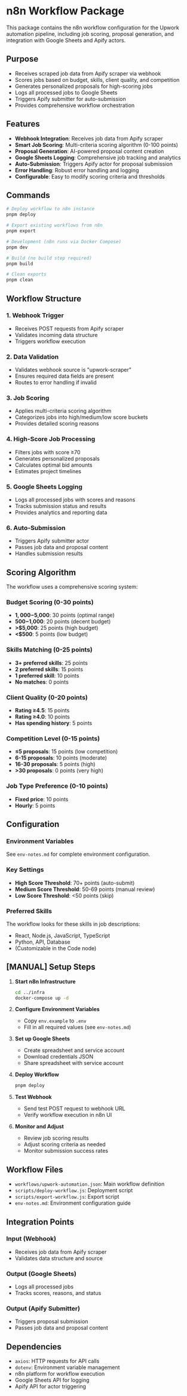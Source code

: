 # n8n Workflow Package

This package contains the n8n workflow configuration for the Upwork automation pipeline, including job scoring, proposal generation, and integration with Google Sheets and Apify actors.

## Purpose

- Receives scraped job data from Apify scraper via webhook
- Scores jobs based on budget, skills, client quality, and competition
- Generates personalized proposals for high-scoring jobs
- Logs all processed jobs to Google Sheets
- Triggers Apify submitter for auto-submission
- Provides comprehensive workflow orchestration

## Features

- **Webhook Integration**: Receives job data from Apify scraper
- **Smart Job Scoring**: Multi-criteria scoring algorithm (0-100 points)
- **Proposal Generation**: AI-powered proposal content creation
- **Google Sheets Logging**: Comprehensive job tracking and analytics
- **Auto-Submission**: Triggers Apify actor for proposal submission
- **Error Handling**: Robust error handling and logging
- **Configurable**: Easy to modify scoring criteria and thresholds

## Commands

```bash
# Deploy workflow to n8n instance
pnpm deploy

# Export existing workflows from n8n
pnpm export

# Development (n8n runs via Docker Compose)
pnpm dev

# Build (no build step required)
pnpm build

# Clean exports
pnpm clean
```

## Workflow Structure

### 1. Webhook Trigger
- Receives POST requests from Apify scraper
- Validates incoming data structure
- Triggers workflow execution

### 2. Data Validation
- Validates webhook source is "upwork-scraper"
- Ensures required data fields are present
- Routes to error handling if invalid

### 3. Job Scoring
- Applies multi-criteria scoring algorithm
- Categorizes jobs into high/medium/low score buckets
- Provides detailed scoring reasons

### 4. High-Score Job Processing
- Filters jobs with score ≥70
- Generates personalized proposals
- Calculates optimal bid amounts
- Estimates project timelines

### 5. Google Sheets Logging
- Logs all processed jobs with scores and reasons
- Tracks submission status and results
- Provides analytics and reporting data

### 6. Auto-Submission
- Triggers Apify submitter actor
- Passes job data and proposal content
- Handles submission results

## Scoring Algorithm

The workflow uses a comprehensive scoring system:

### Budget Scoring (0-30 points)
- **$1,000-$5,000**: 30 points (optimal range)
- **$500-$1,000**: 20 points (decent budget)
- **>$5,000**: 25 points (high budget)
- **<$500**: 5 points (low budget)

### Skills Matching (0-25 points)
- **3+ preferred skills**: 25 points
- **2 preferred skills**: 15 points
- **1 preferred skill**: 10 points
- **No matches**: 0 points

### Client Quality (0-20 points)
- **Rating ≥4.5**: 15 points
- **Rating ≥4.0**: 10 points
- **Has spending history**: 5 points

### Competition Level (0-15 points)
- **≤5 proposals**: 15 points (low competition)
- **6-15 proposals**: 10 points (moderate)
- **16-30 proposals**: 5 points (high)
- **>30 proposals**: 0 points (very high)

### Job Type Preference (0-10 points)
- **Fixed price**: 10 points
- **Hourly**: 5 points

## Configuration

### Environment Variables
See `env-notes.md` for complete environment configuration.

### Key Settings
- **High Score Threshold**: 70+ points (auto-submit)
- **Medium Score Threshold**: 50-69 points (manual review)
- **Low Score Threshold**: <50 points (skip)

### Preferred Skills
The workflow looks for these skills in job descriptions:
- React, Node.js, JavaScript, TypeScript
- Python, API, Database
- (Customizable in the Code node)

## [MANUAL] Setup Steps

1. **Start n8n Infrastructure**
   ```bash
   cd ../infra
   docker-compose up -d
   ```

2. **Configure Environment Variables**
   - Copy `env.example` to `.env`
   - Fill in all required values (see `env-notes.md`)

3. **Set up Google Sheets**
   - Create spreadsheet and service account
   - Download credentials JSON
   - Share spreadsheet with service account

4. **Deploy Workflow**
   ```bash
   pnpm deploy
   ```

5. **Test Webhook**
   - Send test POST request to webhook URL
   - Verify workflow execution in n8n UI

6. **Monitor and Adjust**
   - Review job scoring results
   - Adjust scoring criteria as needed
   - Monitor submission success rates

## Workflow Files

- `workflows/upwork-automation.json`: Main workflow definition
- `scripts/deploy-workflow.js`: Deployment script
- `scripts/export-workflow.js`: Export script
- `env-notes.md`: Environment configuration guide

## Integration Points

### Input (Webhook)
- Receives job data from Apify scraper
- Validates data structure and source

### Output (Google Sheets)
- Logs all processed jobs
- Tracks scores, reasons, and status

### Output (Apify Submitter)
- Triggers proposal submission
- Passes job data and proposal content

## Dependencies

- `axios`: HTTP requests for API calls
- `dotenv`: Environment variable management
- n8n platform for workflow execution
- Google Sheets API for logging
- Apify API for actor triggering
